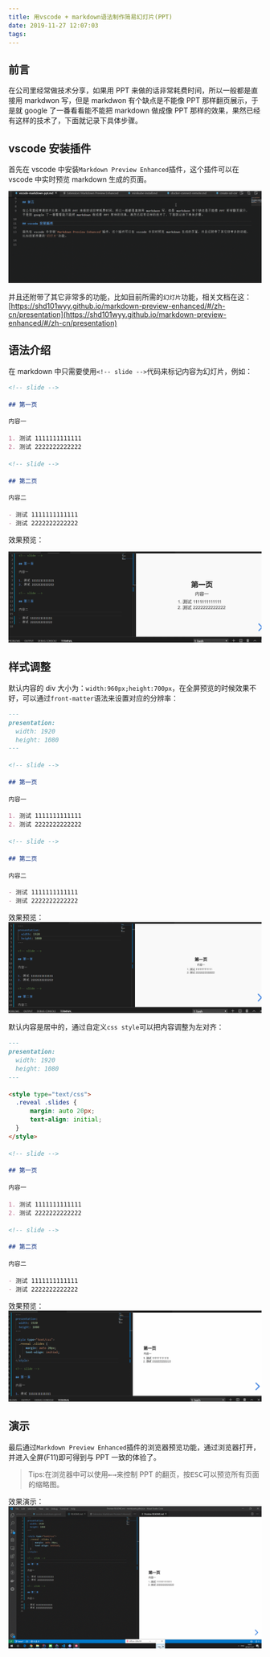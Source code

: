```yaml
---
title: 用vscode + markdown语法制作简易幻灯片(PPT)
date: 2019-11-27 12:07:03
tags:
---
```


## 前言

在公司里经常做技术分享，如果用 PPT 来做的话非常耗费时间，所以一般都是直接用 markdwon 写，但是 markdwon 有个缺点是不能像 PPT 那样翻页展示，于是就 google 了一番看看能不能把 markdown 做成像 PPT 那样的效果，果然已经有这样的技术了，下面就记录下具体步骤。

## vscode 安装插件

首先在 vscode 中安装`Markdown Preview Enhanced`插件，这个插件可以在 vscode 中实时预览 markdown 生成的页面。

![](vscode-markdown-ppt/2019-11-27-12-19-35.gif)

并且还附带了其它非常多的功能，比如目前所需的`幻灯片`功能，相关文档在这：[https://shd101wyy.github.io/markdown-preview-enhanced/#/zh-cn/presentation](https://shd101wyy.github.io/markdown-preview-enhanced/#/zh-cn/presentation)

## 语法介绍

在 markdown 中只需要使用`<!-- slide -->`代码来标记内容为幻灯片，例如：

```markdown
<!-- slide -->

## 第一页

内容一

1. 测试 1111111111111
2. 测试 2222222222222

<!-- slide -->

## 第二页

内容二

- 测试 1111111111111
- 测试 2222222222222
```

效果预览：

![](vscode-markdown-ppt/2019-11-27-13-43-10.gif)

## 样式调整

默认内容的 div 大小为：`width:960px;height:700px`，在全屏预览的时候效果不好，可以通过`front-matter`语法来设置对应的分辨率：

```markdown
---
presentation:
  width: 1920
  height: 1080
---

<!-- slide -->

## 第一页

内容一

1. 测试 1111111111111
2. 测试 2222222222222

<!-- slide -->

## 第二页

内容二

- 测试 1111111111111
- 测试 2222222222222
```

效果预览：
![](vscode-markdown-ppt/2019-11-27-14-00-25.gif)

默认内容是居中的，通过自定义`css style`可以把内容调整为左对齐：

```markdown
---
presentation:
  width: 1920
  height: 1080
---

<style type="text/css">
  .reveal .slides {
      margin: auto 20px;
      text-align: initial;
  }
</style>

<!-- slide -->

## 第一页

内容一

1. 测试 1111111111111
2. 测试 2222222222222

<!-- slide -->

## 第二页

内容二

- 测试 1111111111111
- 测试 2222222222222
```

效果预览：
![](vscode-markdown-ppt/2019-11-27-14-02-38.gif)

## 演示

最后通过`Markdown Preview Enhanced`插件的浏览器预览功能，通过浏览器打开，并进入全屏(F11)即可得到与 PPT 一致的体验了。

> Tips:在浏览器中可以使用<kbd>←</kbd><kbd>→</kbd>来控制 PPT 的翻页，按<kbd>ESC</kbd>可以预览所有页面的缩略图。

效果演示：
![](vscode-markdown-ppt/2019-11-27-14-11-29.gif)